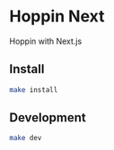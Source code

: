 # Hoppin Next

Hoppin with Next.js

## Install

```bash
make install
```

## Development

```bash
make dev
```
